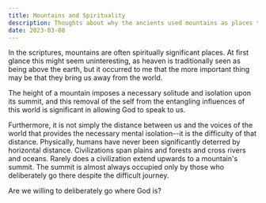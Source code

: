 ```yaml
---
title: Mountains and Spirituality
description: Thoughts about why the ancients used mountains as places to commune with God, and what this teaches us about worship.
date: 2023-03-08
---
```


In the scriptures, mountains are often spiritually significant places.
At first glance this might seem uninteresting,
as heaven is traditionally seen as being above the earth,
but it occurred to me that the more important thing may be
that they bring us away from the world.

The height of a mountain imposes a necessary solitude
and isolation upon its summit,
and this removal of the self from the
entangling influences of this world is significant
in allowing God to speak to us.

Furthermore, it is not simply the distance between us
and the voices of the world
that provides the necessary mental isolation--it
is the difficulty of that distance.
Physically, humans have never been significantly deterred by horizontal distance.
Civilizations span plains and forests and cross rivers and oceans.
Rarely does a civilization extend upwards to a mountain's summit.
The summit is almost always occupied only by those who
deliberately go there despite the difficult journey.

Are we willing to deliberately go where God is?